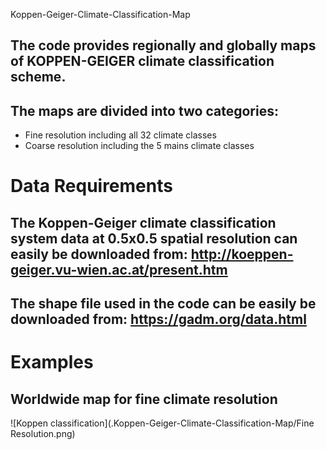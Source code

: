 Koppen-Geiger-Climate-Classification-Map

## The code provides regionally and globally maps of KOPPEN-GEIGER climate classification scheme.
## The maps are divided into two categories:
* Fine resolution including all 32 climate classes
* Coarse resolution including the 5 mains climate classes

# Data Requirements

## The Koppen-Geiger climate classification system data at 0.5x0.5 spatial resolution can easily be downloaded from: http://koeppen-geiger.vu-wien.ac.at/present.htm
## The shape file used in the code can be easily be downloaded from: https://gadm.org/data.html

# Examples
## Worldwide map for fine climate resolution

![Koppen classification](.Koppen-Geiger-Climate-Classification-Map/Fine Resolution.png)
